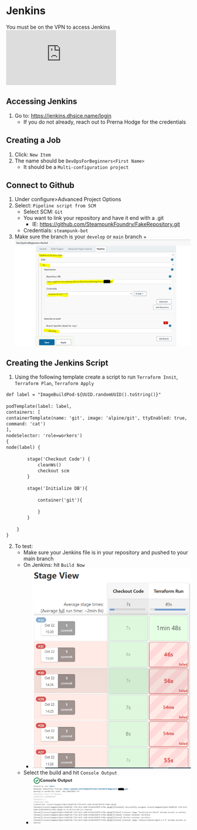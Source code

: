 # Jenkins
You must be on the VPN to access Jenkins
![VPN Access](https://github.com/SteampunkFoundry/DevOpsForBeginnersCourse/blob/main/LocalSetup.md)

## Accessing Jenkins
1. Go to: https://jenkins.dhsice.name/login
   + If you do not already, reach out to Prerna Hodge for the credentials

## Creating a Job
1. Click: `New Item`
2. The name should be `DevOpsForBeginners<First Name>`
   + It should be a `Multi-configuration project`
   


## Connect to Github 
1. Under configure>Advanced Project Options
2. Select: `Pipeline script from SCM`
   + Select SCM: `Git`
   + You want to link your repository and have it end with a .git
     + IE: https://github.com/SteampunkFoundry/FakeRepository.git
   + Credentials: `steampunk-bot`
3. Make sure the branch is your `develop` or `main` branch
   +![Configure](https://github.com/SteampunkFoundry/DevOpsForBeginnersCourse/blob/main/imgs/PipelineSetup_jenkins.PNG)

## Creating the Jenkins Script
1. Using the following template create a script to run `Terraform Innit`, `Terraform Plan`, `Terraform Apply`
```
def label = "ImageBuildPod-${UUID.randomUUID().toString()}"

podTemplate(label: label,
containers: [
containerTemplate(name: 'git', image: 'alpine/git', ttyEnabled: true, command: 'cat')
],
nodeSelector: 'role=workers')
{
node(label) {

        stage('Checkout Code') {
            cleanWs()
            checkout scm
        }

        stage('Initialize DB'){

            container('git'){

            }
        }

    }
}
```
2. To test:
   + Make sure your Jenkins file is in your repository and pushed to your main branch
   + On Jenkins: hit `Build Now`
     + ![Builds](https://github.com/SteampunkFoundry/DevOpsForBeginnersCourse/blob/main/imgs/Builds_jenkins.PNG)
   + Select the build and hit `Console Output`
     + ![Output](https://github.com/SteampunkFoundry/DevOpsForBeginnersCourse/blob/main/imgs/ConsoleOutput_jenkins.PNG)